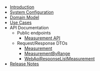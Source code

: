 * [Introduction](README.md)
* [System Configuration](CONFIGURATION.md)
* [Domain Model](DOMAIN_MODEL.md)
* [Use Cases](USE_CASES.md)
* API Documentation
    * Public endpoints
        * [Measurement API](java-client/public/MeasurementResourceApi.md)
    * Request/Response DTOs
        * [Measurement](java-client/public/Measurement.md)
        * [MeasurementByRange](java-client/public/MeasurementByRange.md)
        * [WebApiResponseListMeasurement](java-client/public/WebApiResponseListMeasurement.md)
* [Release Notes](RELEASE_NOTES.md)
